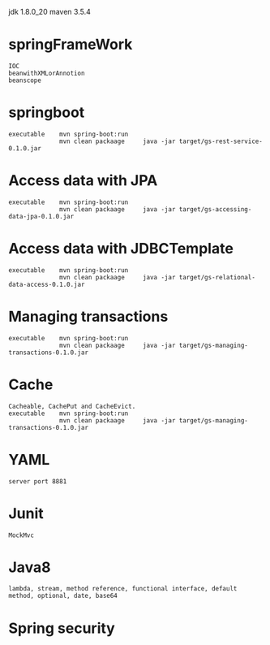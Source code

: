 jdk 1.8.0_20
maven 3.5.4
# springFrameWork  
    IOC 
    beanwithXMLorAnnotion 
    beanscope 
# springboot   
    executable    mvn spring-boot:run
                  mvn clean packaage     java -jar target/gs-rest-service-0.1.0.jar
# Access data with JPA
    executable    mvn spring-boot:run
                  mvn clean packaage     java -jar target/gs-accessing-data-jpa-0.1.0.jar
# Access data with JDBCTemplate
    executable    mvn spring-boot:run
                  mvn clean packaage     java -jar target/gs-relational-data-access-0.1.0.jar
# Managing transactions
    executable    mvn spring-boot:run
                  mvn clean packaage     java -jar target/gs-managing-transactions-0.1.0.jar
# Cache
    Cacheable, CachePut and CacheEvict. 
    executable    mvn spring-boot:run
                  mvn clean packaage     java -jar target/gs-managing-transactions-0.1.0.jar
# YAML
    server port 8881
# Junit 
    MockMvc
# Java8
    lambda, stream, method reference, functional interface, default method, optional, date, base64
# Spring security
    

